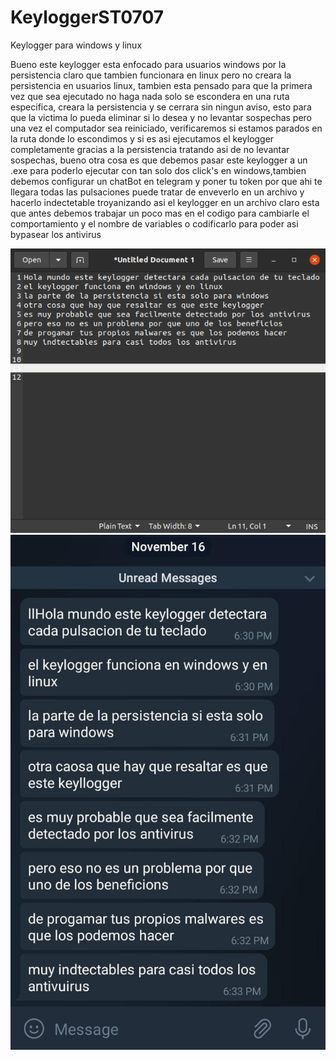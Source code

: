 # KeyloggerST0707
Keylogger para windows y linux 

Bueno este keylogger esta enfocado para usuarios windows por la persistencia claro que tambien funcionara en linux
pero no creara la persistencia en usuarios linux, tambien esta pensado para que la primera vez que sea ejecutado no
haga nada solo se  escondera en una ruta especifica, creara la persistencia y se cerrara sin ningun aviso, esto para que la victima
lo pueda eliminar si lo desea y no levantar sospechas pero una vez el computador sea reiniciado, verificaremos si estamos
parados en la ruta donde lo escondimos y si es asi ejecutamos el keylogger completamente gracias a la persistencia tratando
asi de no levantar sospechas, bueno otra cosa es que debemos pasar este keylogger a un .exe para poderlo ejecutar con tan solo
dos click's en windows,tambien debemos configurar un chatBot en telegram y poner tu token por que ahi te llegara todas las pulsaciones
puede tratar de enveverlo en un archivo y hacerlo indectetable troyanizando asi el keylogger en un archivo claro esta que antes debemos trabajar
un poco mas en el codigo para cambiarle el comportamiento y el nombre de variables o codificarlo para poder asi bypasear los antivirus


<img src="Screenshots/Screenshot.png" width="600" >

<img src="Screenshots/TeclasPulsadas.jpeg" width="600" >
